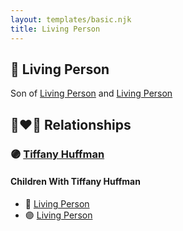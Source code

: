 ```yaml
---
layout: templates/basic.njk
title: Living Person
---
```

## 🔵 Living Person

Son of [Living Person](/people/1/11913320) and [Living Person](/people/4/44129601)

## 👩‍❤️‍👨 Relationships

### 🟣 [Tiffany Huffman](/people/9/955202)

#### Children With Tiffany Huffman
* 🔵 [Living Person](/people/2/21833280)
* 🟣 [Living Person](/people/4/42999695)